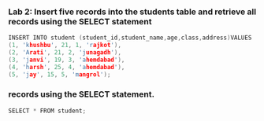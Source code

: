 ### Lab 2: Insert five records into the students table and retrieve all records using the SELECT statement

```c
INSERT INTO student (student_id,student_name,age,class,address)VALUES
(1, 'khushbu', 21, 1, 'rajkot'),
(2, 'Arati', 21, 2, 'junagadh'),
(3, 'janvi', 19, 3, 'ahemdabad'),
(4, 'harsh', 25, 4, 'ahemdabad'),
(5, 'jay', 15, 5, 'mangrol');
```

### records using the SELECT statement.

```c
SELECT * FROM student;
```